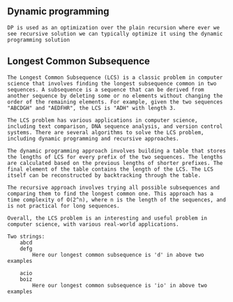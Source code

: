 ## Dynamic programming

    DP is used as an optimization over the plain recursion where ever we see recursive solution we can typically optimize it using the dynamic programming solution

## Longest Common Subsequence

    The Longest Common Subsequence (LCS) is a classic problem in computer science that involves finding the longest subsequence common in two sequences. A subsequence is a sequence that can be derived from another sequence by deleting some or no elements without changing the order of the remaining elements. For example, given the two sequences "ABCDGH" and "AEDFHR", the LCS is "ADH" with length 3.

    The LCS problem has various applications in computer science, including text comparison, DNA sequence analysis, and version control systems. There are several algorithms to solve the LCS problem, including dynamic programming and recursive approaches.

    The dynamic programming approach involves building a table that stores the lengths of LCS for every prefix of the two sequences. The lengths are calculated based on the previous lengths of shorter prefixes. The final element of the table contains the length of the LCS. The LCS itself can be reconstructed by backtracking through the table.

    The recursive approach involves trying all possible subsequences and comparing them to find the longest common one. This approach has a time complexity of O(2^n), where n is the length of the sequences, and is not practical for long sequences.

    Overall, the LCS problem is an interesting and useful problem in computer science, with various real-world applications.

    Two strings:
        abcd
        defg
            Here our longest common subsequence is 'd' in above two examples

        acio
        boiz
            Here our longest common subsequence is 'io' in above two examples
